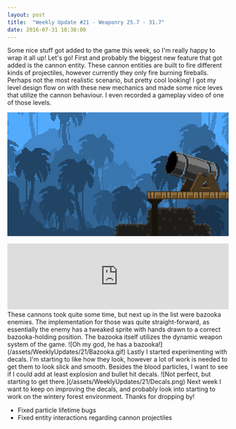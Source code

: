 ```yaml
---
layout: post
title:  "Weekly Update #21 - Weaponry 25.7 - 31.7"
date: 2016-07-31 10:38:00
---
```

Some nice stuff got added to the game this week, so I'm really happy to wrap it all up! Let's go!
First and probably the biggest new feature that got added is the cannon entity. These cannon entities are built to fire different kinds of projectiles, however currently they only fire burning fireballs. Perhaps not the most realistic scenario, but pretty cool looking! I got my level design flow on with these new mechanics and made some nice leves that utilize the cannon behaviour. I even recorded a gameplay video of one of those levels.

![Such recoil animation.](/assets/WeeklyUpdates/21/Cannon.gif)

<iframe allowfullscreen="allowfullscreen" class="video" frameborder="0" height="50%" src="https://www.youtube.com/embed/wNkfhSTMMls" width="100%"></iframe>
These cannons took quite some time, but next up in the list were bazooka enemies. The implementation for those was quite straight-forward, as essentially the enemy has a tweaked sprite with hands drawn to a correct bazooka-holding position. The bazooka itself utilizes the dynamic weapon system of the game.
![Oh my god, he has a bazooka!](/assets/WeeklyUpdates/21/Bazooka.gif)
Lastly I started experimenting with decals. I'm starting to like how they look, however a lot of work is needed to get them to look slick and smooth. Besides the blood particles, I want to see if I could add at least explosion and bullet hit decals.
![Not perfect, but starting to get there.](/assets/WeeklyUpdates/21/Decals.png)
Next week I want to keep on improving the decals, and probably look into starting to work on the wintery forest environment. Thanks for dropping by!

*   Fixed particle lifetime bugs
*   Fixed entity interactions regarding cannon projectiles
